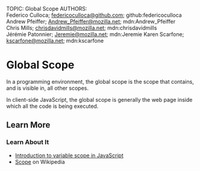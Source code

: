 TOPIC: Global Scope
AUTHORS: Federico Culloca; federicoculloca@github.com; github:federicoculloca
         Andrew Pfeiffer; Andrew_Pfeiffer@mozilla.net; mdn:Andrew_Pfeiffer
         Chris Mills; chrisdavidmills@mozilla.net; mdn:chrisdavidmills
         Jérémie Patonnier; Jeremie@mozilla.net; mdn:Jeremie
         Karen Scarfone; kscarfone@mozilla.net; mdn:kscarfone

# Global Scope

In a programming environment, the global scope is the scope that contains, and is visible in,
all other scopes.

In client-side JavaScript, the global scope is generally the web page inside
which all the code is being executed.

## Learn More

### Learn About It

- [Introduction to variable scope in JavaScript](https://developer.mozilla.org/en-US/docs/Web/JavaScript/Guide/Grammar_and_types#Variable_scope)
- [Scope](https://en.wikipedia.org/wiki/Scope%20(computer%20science)) on Wikipedia
